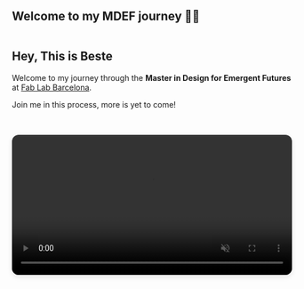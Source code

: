 ## Welcome to my MDEF journey 👋🏻


<div style="display: flex; align-items: center; justify-content: space-between; flex-wrap: wrap; gap: 2rem;">

  <div style="flex: 1; min-width: 280px;">
    <h2>Hey, This is Beste </h2>
    <p>
      Welcome to my journey through the <strong>Master in Design for Emergent Futures</strong> at
      <a href="https://fablabbcn.org/" target="_blank">Fab Lab Barcelona</a>.
    </p>
    <p>
     Join me in this process, more is yet to come!
    </p>
  </div>

  <div style="flex: 1; min-width: 300px;">
    <video width="100%" autoplay muted loop playsinline style="border-radius: 12px; box-shadow: 0 4px 10px rgba(0,0,0,0.1);">
      <source src="images/loading.mp4" type="video/mp4">
      Your browser does not support the video tag.
    </video>
  </div>

</div>
